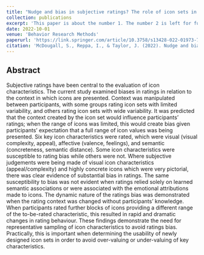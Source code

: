 ```yaml
---
title: "Nudge and bias in subjective ratings? The role of icon sets in determining ratings of icon characteristics."
collection: publications
excerpt: 'This paper is about the number 1. The number 2 is left for future work.'
date: 2022-10-01
venue: 'Behavior Research Methods'
paperurl: 'https://link.springer.com/article/10.3758/s13428-022-01973-7'
citation: 'McDougall, S., Reppa, I., & Taylor, J. (2022). Nudge and bias in subjective ratings? The role of icon sets in determining ratings of icon characteristics. Behavior Research Methods, 55(7), 3513-3530.'
---
```


## Abstract

Subjective ratings have been central to the evaluation of icon characteristics. The current study examined biases in ratings in relation to the context in which icons are presented. Context was manipulated between participants, with some groups rating icon sets with limited variability, and others rating icon sets with wide variability. It was predicted that the context created by the icon set would influence participants’ ratings; when the range of icons was limited, this would create bias given participants’ expectation that a full range of icon values was being presented. Six key icon characteristics were rated, which were visual (visual complexity, appeal), affective (valence, feelings), and semantic (concreteness, semantic distance). Some icon characteristics were susceptible to rating bias while others were not. Where subjective judgements were being made of visual icon characteristics (appeal/complexity) and highly concrete icons which were very pictorial, there was clear evidence of substantial bias in ratings. The same susceptibility to bias was not evident when ratings relied solely on learned semantic associations or were associated with the emotional attributions made to icons. The dynamic nature of the ratings bias was demonstrated when the rating context was changed without participants’ knowledge. When participants rated further blocks of icons providing a different range of the to-be-rated characteristic, this resulted in rapid and dramatic changes in rating behaviour. These findings demonstrate the need for representative sampling of icon characteristics to avoid ratings bias. Practically, this is important when determining the usability of newly designed icon sets in order to avoid over-valuing or under-valuing of key characteristics.